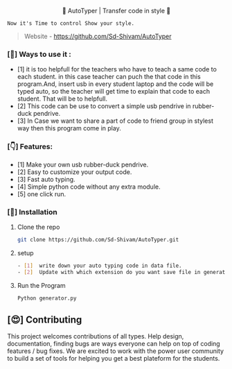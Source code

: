  <!-- # AutoTyper | Transfer code in style  -->

<p align="center">
  <p align="center">💖 AutoTyper | Transfer code in style 💖 </p>
</p>

  ```
  Now it's Time to control Show your style.
  ```

> Website -  https://github.com/Sd-Shivam/AutoTyper

### [🎇] Ways to use it :

- [1] it is too helpfull for the teachers who have to teach a same code to each student. in this case teacher can puch the that code in this program.And, insert usb    in every student laptop and the code will be typed auto, so the teacher will get time to explain that code to each student. That will be to helpfull.
- [2] This code can be use to convert a simple usb pendrive in rubber-duck pendrive.
- [3] In Case we want to share a part of code to friend group in stylest way then this program come in play.


### [👇] Features:

- [1] Make your own usb rubber-duck pendrive.
- [2] Easy to customize your output code.
- [3] Fast auto typing.
- [4] Simple python code without any extra module.
- [5] one click run.




### [🔬] Installation
1. Clone the repo
   ```sh
   git clone https://github.com/Sd-Shivam/AutoTyper.git
   ```
2. setup
   ```sh
   - [1]  write down your auto typing code in data file.
   - [2]  Update with which extension do you want save file in generator.py [line 78].
   ```
3. Run the Program
   ```sh
   Python generator.py
   ```
   

## [😍] Contributing
This project welcomes contributions of all types. Help  design, documentation, finding bugs are ways everyone can help on top of coding features / bug fixes. We are excited to work with the power user community to build a set of tools for helping you get a best plateform for the students.
 
